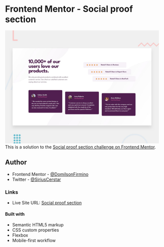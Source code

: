 # Frontend Mentor - Social proof section

![Design preview for the Social proof section coding challenge](./design/desktop-preview.jpg)
This is a solution to the [Social proof section challenge on Frontend Mentor](https://www.frontendmentor.io/challenges/social-proof-section-6e0qTv_bA).

## Author

- Frontend Mentor - [@DomilsonFirmino](https://www.frontendmentor.io/profile/DomilsonFirmino)
- Twitter - [@SiriusCerstar](https://twitter.com/SiriusCerstar)

### Links

- Live Site URL: [Social proof section](https://domilsonfirmino.github.io/social-proof-section/)

#### Built with

- Semantic HTML5 markup
- CSS custom properties
- Flexbox
- Mobile-first workflow
